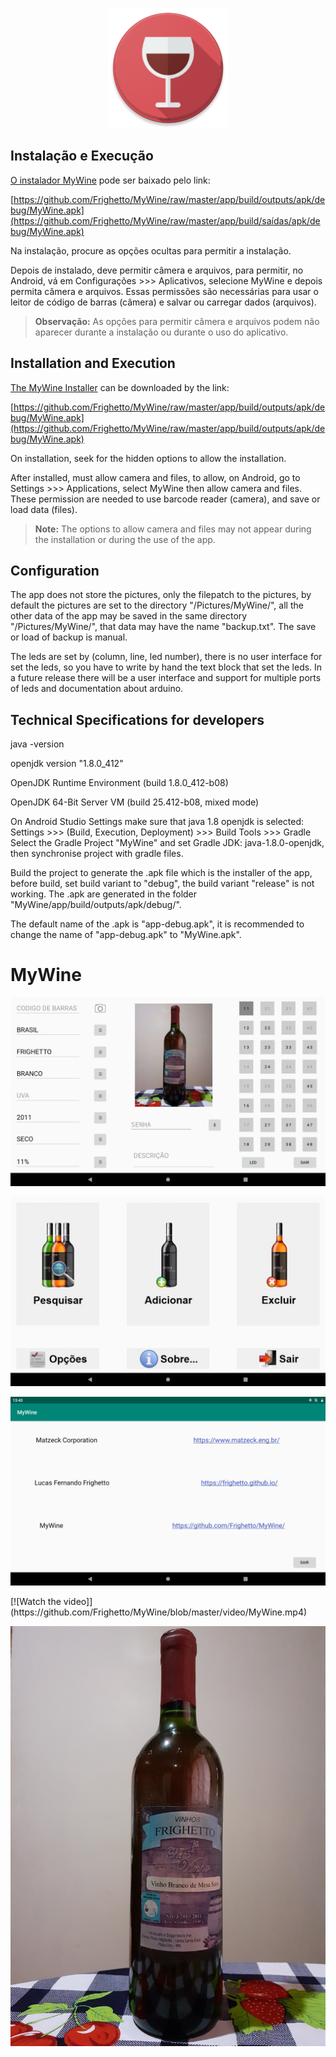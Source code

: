 <p align="center">  
  <img src="https://github.com/Frighetto/MyWine/blob/master/app/src/main/res/mipmap-xxxhdpi/ic_launcher_round.png" alt="MyWine"><br/>  
</p>

## Instalação e Execução

[O instalador MyWine](https://github.com/Frighetto/MyWine/raw/master/app/build/outputs/apk/debug/MyWine.apk) pode ser baixado pelo link:

[https://github.com/Frighetto/MyWine/raw/master/app/build/outputs/apk/debug/MyWine.apk](https://github.com/Frighetto/MyWine/raw/master/app/build/saídas/apk/debug/MyWine.apk)

Na instalação, procure as opções ocultas para permitir a instalação.

Depois de instalado, deve permitir câmera e arquivos, para permitir, no Android, vá em Configurações >>> Aplicativos, selecione MyWine e depois permita câmera e arquivos. Essas permissões são necessárias para usar o leitor de código de barras (câmera) e salvar ou carregar dados (arquivos).
> **Observação:** As opções para permitir câmera e arquivos podem não aparecer durante a instalação ou durante o uso do aplicativo.


## Installation and Execution

[The MyWine Installer](https://github.com/Frighetto/MyWine/raw/master/app/build/outputs/apk/debug/MyWine.apk) can be downloaded by the link: 

[https://github.com/Frighetto/MyWine/raw/master/app/build/outputs/apk/debug/MyWine.apk](https://github.com/Frighetto/MyWine/raw/master/app/build/outputs/apk/debug/MyWine.apk)

On installation, seek for the hidden options to allow the installation.

After installed, must allow camera and files, to allow, on Android, go to Settings >>> Applications, select MyWine then allow camera and files. These permission are needed to use barcode reader (camera), and save or load data (files).
> **Note:** The options to allow camera and files may not appear during the installation or during the use of the app.


## Configuration
The app does not store the pictures, only the filepatch to the pictures, by default the pictures are set to the directory "/Pictures/MyWine/", all the other data of the app may be saved in the same directory "/Pictures/MyWine/", that data may have the name "backup.txt". The save or load of backup is manual.

The leds are set by (column, line, led number), there is no user interface for set the leds, so you have to write by hand the text block that set the leds. In a future release there will be a user interface and support for multiple ports of leds and documentation about arduino.

## Technical Specifications for developers

java -version

openjdk version "1.8.0_412"

OpenJDK Runtime Environment (build 1.8.0_412-b08)

OpenJDK 64-Bit Server VM (build 25.412-b08, mixed mode)

On Android Studio Settings make sure that java 1.8 openjdk is selected:
Settings >>> (Build, Execution, Deployment) >>> Build Tools >>> Gradle
Select the Gradle Project "MyWine" and set Gradle JDK: java-1.8.0-openjdk, then synchronise project with gradle files.

Build the project to generate the .apk file which is the installer of the app, before build, set build variant to "debug", the build variant "release" is not working.
The .apk are generated in the folder "MyWine/app/build/outputs/apk/debug/".

The default name of the .apk is "app-debug.apk", it is recommended to change the name of "app-debug.apk" to "MyWine.apk".

# MyWine
<p align="center">  
  <img src="https://github.com/Frighetto/MyWine/blob/master/images/amostra.png" alt="amostra"><br/>  
</p>
<p align="center">  
  <img src="https://github.com/Frighetto/MyWine/blob/master/images/main.png" alt="main"><br/>  
</p>
<p align="center">  
  <img src="https://github.com/Frighetto/MyWine/blob/master/images/sobre.png" alt="sobre"><br/>  
</p>
[![Watch the video]](https://github.com/Frighetto/MyWine/blob/master/video/MyWine.mp4)
<p align="center">  
  <img src="https://github.com/Frighetto/MyWine/blob/master/images/VINHOS%20FRIGHETTO.jpg" alt="VINHOS FRIGHETTO"><br/>  
</p>

